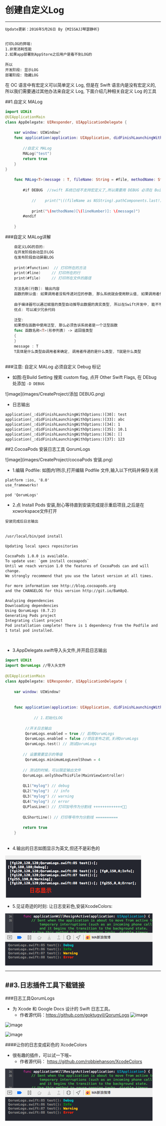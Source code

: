 # 创建自定义Log
----
```objc
Update更新：2016年5月26日 By {MISSAJJ琴瑟静听}
  
```

 
    打印LOG的弊端:
    1.非常消耗性能
    2.如果app部署到AppStore之后用户是看不到LOG的
    
    所以
    开发阶段: 显示LOG
    部署阶段: 隐藏LOG
 
在 OC 语言中有宏定义可以简单定义 Log, 但是在 Swift 语言内是没有宏定义的, 所以我们需要通过其他办法来自定义 Log, 下面介绍几种相关自定义 Log 的工具

##1.自定义 MALog

```swift
import UIKit 
@UIApplicationMain
class AppDelegate: UIResponder, UIApplicationDelegate { 

    var window: UIWindow? 
    func application(application: UIApplication, didFinishLaunchingWithOptions launchOptions: [NSObject: AnyObject]?) -> Bool {
     
        //自定义 MALog
        MALog("test")  
        return true
    }
} 
   
    func MALog<T>(message : T, fileName: String = #file, methodName: String = #function, lineNumber: Int = #line)  {
        
        #if DEBUG  //swift 系统已经不支持宏定义了,所以需要用 DEBUG 必须在 Build Setting 搜索 custom flag, 点开 Other Swift Flags, 在 DEbug 处添加 `-D DEBUG`
            
            //    print("\((fileName as NSString).pathComponents.last!).\(methodName)[\(lineNumber)]:\(message)")
            
            print("\(methodName)[\(lineNumber)]: \(message)")
        #endif
        
    }
 ```
 
 ###自定义 MALog详解
 ```Swift
     自定义LOG的目的:
     在开发阶段自动显示LOG
     在发布阶段自动屏蔽LOG
     
     print(#function)  // 打印所在的方法
     print(#line)     // 打印所在的行
     print(#file)     // 打印所在文件的路径
     
     方法名称[行数]: 输出内容
     函数的默认值: 如果调用者没有传递对应的参数, 那么系统就会使用默认值, 如果调用者传递了参数, 那么就会使用传递的参数
     
     由于编译器可以通过赋值的类型自动推导出数据的真实类型, 所以在Swift开发中, 能不写数据类型就不写数据类型
     优点: 可以减少冗余代码
     
     泛型:
     如果想在函数中使用泛型, 那么必须告诉系统者是一个泛型函数
     func 函数名称<T>(形参列表) -> 返回值类型
     {
     }
     message : T
     T具体是什么类型由调用者来确定, 调用者传递的是什么类型, T就是什么类型
  
```

###注意: 自定义 MALog 必须自定义 Debug 标记

- 如图:在Build Setting 搜索 custom flag, 点开 Other Swift Flags, 在 DEbug 处添加 `-D DEBUG`

![image](images/CreateProject/添加 DEBUG.png)

- 日志输出

```
application(_:didFinishLaunchingWithOptions:)[30]: test
application(_:didFinishLaunchingWithOptions:)[33]: abc
application(_:didFinishLaunchingWithOptions:)[34]: 1
application(_:didFinishLaunchingWithOptions:)[35]: 10.1
application(_:didFinishLaunchingWithOptions:)[36]: []
application(_:didFinishLaunchingWithOptions:)[37]: 123
```

##2.CocoaPods 安装日志工具 QorumLogs

![image](images/CreateProject/cocoaPods 安装.png)

- 1.编辑 Podfile: 如图内1所示,打开编辑 Podfile 文件,输入以下代码并保存关闭


```
platform :ios, '8.0'
use_frameworks!

pod 'QorumLogs'
```

- 2.点 Install Pods 安装,耐心等待直到安装完成提示重启项目,之后是在xcworkspace文件打开

```
安装完成后日志输出


/usr/local/bin/pod install

Updating local specs repositories

CocoaPods 1.0.0 is available.
To update use: `gem install cocoapods`
Until we reach version 1.0 the features of CocoaPods can and will change.
We strongly recommend that you use the latest version at all times.

For more information see http://blog.cocoapods.org
and the CHANGELOG for this version http://git.io/BaH8pQ.

Analyzing dependencies
Downloading dependencies
Using QorumLogs (0.7.2)
Generating Pods project
Integrating client project
Pod installation complete! There is 1 dependency from the Podfile and 1 total pod installed.



```

- 3.AppDelegate.swift导入头文件,并开启日志输出


```Swift
import UIKit
import QorumLogs //导入头文件

@UIApplicationMain
class AppDelegate: UIResponder, UIApplicationDelegate {

    var window: UIWindow?


    func application(application: UIApplication, didFinishLaunchingWithOptions launchOptions: [NSObject: AnyObject]?) -> Bool {
        
             // 1.初始化LOG
             
         //开关日志输出
         QorumLogs.enabled = true // 启用QorumLogs
         QorumLogs.enabled = false //项目发布之前,关闭QorumLogs
         QorumLogs.test() // 测试QorumLogs
        
        // 设置需要显示的等级
         QorumLogs.minimumLogLevelShown = 4
        
        // 测试的时候，可以限定输出文件
        QorumLogs.onlyShowThisFile(MainViewController)
        
        QL1("mylog") // debug
        QL2("mylog")  // info
        QL3("mylog") // warning
        QL4("mylog") // error
        QLPlusLine() // 打印加号作为分割线 +++++++++++++ 

        QLShortLine() // 打印等号作为分割线 ==========
        
        return true
    }
    
```
- 4.输出的日志如图显示为英文,但还不是彩色的


![image](images/CreateProject/日志显示.png)

- 5.见证奇迹的时刻: 让日志变彩色,安装XcodeColors:

![image](images/CreateProject/彩色日志.png)


----

##3.日志插件工具下载链接
---
###日志工具QorumLogs

- 为 Xcode 和 Google Docs 设计的 Swift 日志工具。
  - 作者源代码：https://github.com/goktugyil/QorumLogs
![image](https://camo.githubusercontent.com/c3ee4351e7a0b12e3fa4f918571bdb5c317a22d6/687474703a2f2f692e696d6775722e636f6d2f3367504a4861592e676966)

![image](https://camo.githubusercontent.com/97070f770e55da7d42bae435cfc027b9ec84901a/687474703a2f2f692e696d6775722e636f6d2f537a78545879762e706e67)

![image](https://camo.githubusercontent.com/2fc12517298757e8e188e9265d7166d2bfac324e/687474703a2f2f692e696d6775722e636f6d2f4b374f577142772e676966)

####让你的日志变成彩色的 XcodeColors
- 很有趣的插件，可以试一下哦~
  - 作者源代码： https://github.com/robbiehanson/XcodeColors


![image](images/CreateProject/彩色日志.png)

